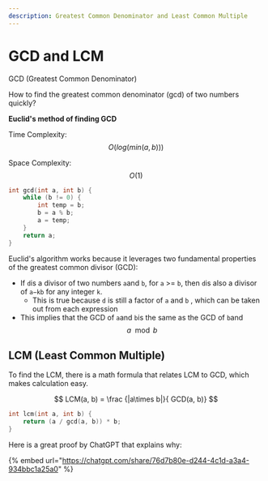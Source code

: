 ```yaml
---
description: Greatest Common Denominator and Least Common Multiple
---
```


# GCD and LCM

GCD (Greatest Common Denominator)

How to find the greatest common denominator (gcd) of two numbers quickly?

**Euclid's method of finding GCD**

Time Complexity: $$O(log(min(a, b)))$$

Space Complexity: $$O(1)$$

```cpp
int gcd(int a, int b) {
    while (b != 0) {
        int temp = b;
        b = a % b;
        a = temp;
    }
    return a;
}
```

Euclid's algorithm works because it leverages two fundamental properties of the greatest common divisor (GCD):

* If `d`is a divisor of two numbers `a`and `b`,  for `a` >= `b`, then `d`is also a divisor of `a−kb` for any integer `k`.
  * This is true because `d` is still a factor of `a` and `b` , which can be taken out from each expression
* This implies that the GCD of `a`and `b`is the same as the GCD of `b`and $$a\mod b$$

## LCM (Least Common Multiple)

To find the LCM, there is a math formula that relates LCM to GCD, which makes calculation easy.

$$
LCM(a, b) =  \frac {|a\times b|}{  GCD(a, b)}
$$

```cpp
int lcm(int a, int b) {
    return (a / gcd(a, b)) * b;
}
```

Here is a great proof by ChatGPT that explains why:

{% embed url="https://chatgpt.com/share/76d7b80e-d244-4c1d-a3a4-934bbc1a25a0" %}
